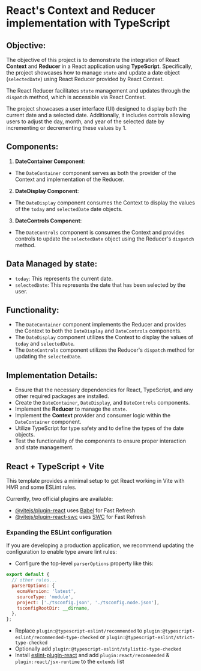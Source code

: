 # React's Context and Reducer implementation with TypeScript

## Objective:

The objective of this project is to demonstrate the integration of React **Context** and **Reducer** in a React application using **TypeScript**. Specifically, the project showcases how to manage `state` and update a date object (`selectedDate`) using React Reducer provided by React Context.

The React Reducer facilitates `state` management and updates through the `dispatch` method, which is accessible via React Context.

The project showcases a user interface (UI) designed to display both the current date and a selected date. Additionally, it includes controls allowing users to adjust the day, month, and year of the selected date by incrementing or decrementing these values by 1.

## Components:

1. **DateContainer Component**:

- The `DateContainer` component serves as both the provider of the Context and implementation of the Reducer.

2. **DateDisplay Component**:

- The `DateDisplay` component consumes the Context to display the values of the `today` and `selectedDate` date objects.

3. **DateControls Component**:

- The `DateControls` component is consumes the Context and provides controls to update the `selectedDate` object using the Reducer's `dispatch` method.

## Data Managed by state:

- `today`: This represents the current date.
- `selectedDate`: This represents the date that has been selected by the user.

## Functionality:

- The `DateContainer` component implements the Reducer and provides the Context to both the `DateDisplay` and `DateControls` components.
- The `DateDisplay` component utilizes the Context to display the values of `today` and `selectedDate`.
- The `DateControls` component utilizes the Reducer's `dispatch` method for updating the `selectedDate`.

## Implementation Details:

- Ensure that the necessary dependencies for React, TypeScript, and any other required packages are installed.
- Create the `DateContainer`, `DateDisplay`, and `DateControls` components.
- Implement the **Reducer** to manage the `state`.
- Implement the **Context** provider and consumer logic within the `DateContainer` component.
- Utilize TypeScript for type safety and to define the types of the date objects.
- Test the functionality of the components to ensure proper interaction and state management.

## React + TypeScript + Vite

This template provides a minimal setup to get React working in Vite with HMR and some ESLint rules.

Currently, two official plugins are available:

- [@vitejs/plugin-react](https://github.com/vitejs/vite-plugin-react/blob/main/packages/plugin-react/README.md) uses [Babel](https://babeljs.io/) for Fast Refresh
- [@vitejs/plugin-react-swc](https://github.com/vitejs/vite-plugin-react-swc) uses [SWC](https://swc.rs/) for Fast Refresh

### Expanding the ESLint configuration

If you are developing a production application, we recommend updating the configuration to enable type aware lint rules:

- Configure the top-level `parserOptions` property like this:

```js
export default {
  // other rules...
  parserOptions: {
    ecmaVersion: 'latest',
    sourceType: 'module',
    project: ['./tsconfig.json', './tsconfig.node.json'],
    tsconfigRootDir: __dirname,
  },
};
```

- Replace `plugin:@typescript-eslint/recommended` to `plugin:@typescript-eslint/recommended-type-checked` or `plugin:@typescript-eslint/strict-type-checked`
- Optionally add `plugin:@typescript-eslint/stylistic-type-checked`
- Install [eslint-plugin-react](https://github.com/jsx-eslint/eslint-plugin-react) and add `plugin:react/recommended` & `plugin:react/jsx-runtime` to the `extends` list
